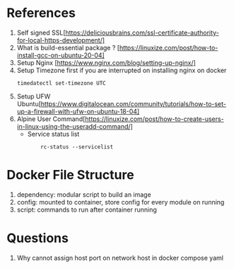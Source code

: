 # References
1. Self signed SSL[https://deliciousbrains.com/ssl-certificate-authority-for-local-https-development/]
2. What is build-essential package ? [https://linuxize.com/post/how-to-install-gcc-on-ubuntu-20-04]
3. Setup Nginx [https://www.nginx.com/blog/setting-up-nginx/]
4. Setup Timezone first if you are interrupted on installing nginx on docker
    ```
    timedatectl set-timezone UTC
    ```
5. Setup UFW Ubuntu[https://www.digitalocean.com/community/tutorials/how-to-set-up-a-firewall-with-ufw-on-ubuntu-18-04]
6. Alpine User Command[https://linuxize.com/post/how-to-create-users-in-linux-using-the-useradd-command/]
    - Service status list
        ```
            rc-status --servicelist
        ```


# Docker File Structure
1. dependency: modular script to build an image
2. config: mounted to container, store config for every module on running
3. script: commands to run after container running


# Questions
1. Why cannot assign host port on network host in docker compose yaml